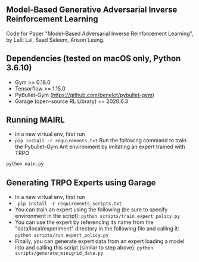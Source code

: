 ## Model-Based Generative Adversarial Inverse Reinforcement Learning

Code for Paper "Model-Based Adversarial Inverse Reinforcement Learning", by Lalit Lal, Saad Saleem, Anson Leung.

## Dependencies (tested on macOS only, Python 3.6.10)
* Gym >= 0.18.0
* Tensorflow >= 1.15.0
* PyBullet-Gym (https://github.com/benelot/pybullet-gym)
* Garage (open-source RL Library) == 2020.6.3

## Running MAIRL
* In a new virtual env, first run
* ```pip install -r requirements.txt```
Run the following command to train the Pybullet-Gym Ant environment by imitating an expert trained with TRPO

```python
python main.py
```

## Generating TRPO Experts using Garage
* In a new virtual env, first run
* ``` pip install -r requirements_scripts.txt```
* You can train an expert using the following (be sure to specify environment in the script): ```python scripts/train_expert_policy.py```
* You can use the expert by referencing its name from the "data/local/experiment" directory in the following file and calling it: ```python scripts/run_expert_policy.py```
* Finally, you can generate expert data from an expert loading a model into and calling this script (similar to step above): ```python scripts/generate_minigrid_data.py```
